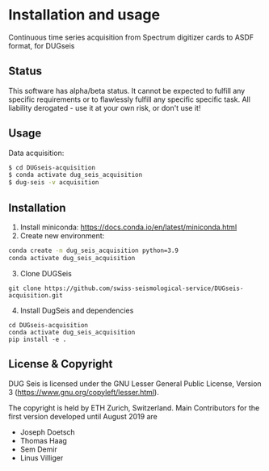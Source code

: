 # Installation and usage

Continuous time series acquisition from Spectrum digitizer cards to ASDF format, for DUGseis

## Status

This software has alpha/beta status. It cannot be expected to fulfill any specific requirements or to flawlessly fulfill any specific specific task. All liability derogated - use it at your own risk, or don't use it!

## Usage

Data acquisition:
```bash
$ cd DUGseis-acquisition
$ conda activate dug_seis_acquisition
$ dug-seis -v acquisition
```

## Installation

1. Install miniconda: https://docs.conda.io/en/latest/miniconda.html
2. Create new environment:

```bash
conda create -n dug_seis_acquisition python=3.9
conda activate dug_seis_acquisition
```

3. Clone DUGSeis

```
git clone https://github.com/swiss-seismological-service/DUGseis-acquisition.git
```

4. Install DugSeis and dependencies

```
cd DUGseis-acquisition
conda activate dug_seis_acquisition
pip install -e .
```

## License & Copyright

DUG Seis is licensed under the GNU Lesser General Public License, Version 3
    (https://www.gnu.org/copyleft/lesser.html).

The copyright is held by ETH Zurich, Switzerland.
Main Contributors for the first version developed until August 2019 are
- Joseph Doetsch
- Thomas Haag
- Sem Demir
- Linus Villiger